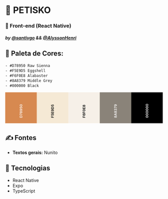 # 🐾 PETISKO

### 📱 Front-end (React Native)
##### by [@santivgo](github.com/santivgo) && [@AlyssonHenri](github.com/AlyssonHenri)


## 🎨 Paleta de Cores:
    - #D78950 Raw Sienna
    - #F5E9D5 Eggshell
    - #F6F0E8 Alabaster
    - #8A8379 Middle Grey 
    - #000000 Black

![palette](https://raw.githubusercontent.com/AlyssonHenri/petisko/refs/heads/master/util/Cores.png)


## ✍️ Fontes
- **Textos gerais:** Nunito  


## 🚀 Tecnologias
- React Native  
- Expo  
- TypeScript  